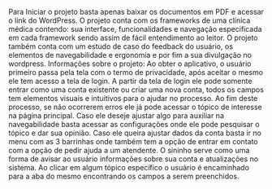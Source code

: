 Para Iniciar o projeto basta apenas baixar os documentos em PDF e acessar o link do WordPress.
O projeto conta com os frameworks de uma clínica médica contendo: sua interface, funcionalidades e navegação especificada em cada framework sendo assim de fácil entendimento ao leitor.
O projeto também conta com um estudo de caso do feedback do usuário, os elementos de navegabilidade e ergonomia e por fim a sua divulgação no wordpress.
Informações sobre o projeto: 
Ao obter o aplicativo, o usuário primeiro passa pela tela com o termo de privacidade, após aceitar o mesmo ele tem acesso a tela de login.
A partir da tela de login ele pode somente entrar como uma conta existente ou criar uma nova conta, todos os campos tem elementos visuais e intuitivos para o ajudar no processo.
Ao fim deste processo, se não ocorrerem erros ele já pode acessar o tópico de interesse na página principal. Caso ele deseje ajustar algo para auxiliar na navegabilidade basta acessar as configurações onde ele pode pesquisar o tópico e dar sua opinião. Caso ele queira ajustar dados da conta basta ir no menu com as 3 barrinhas onde também tem a opção de entrar em contato com a opção de pedir ajuda a um atendente. O sininho serve como uma forma de avisar ao usuário informações sobre sua conta e atualizações no sistema.
Ao clicar em algum tópico específico o usuário é encaminhado para a aba do mesmo encontrando os campos a serem preenchidos.
